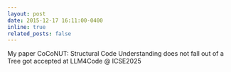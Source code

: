 ```yaml
---
layout: post
date: 2015-12-17 16:11:00-0400
inline: true
related_posts: false
---
```


My paper CoCoNUT: Structural Code Understanding does not fall out of a Tree got accepted at LLM4Code @ ICSE2025